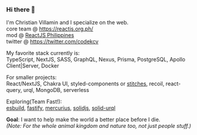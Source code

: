 ### Hi there 👋
I'm Christian Villamin and I specialize on the web.   
core team @ https://reactjs.org.ph/  
mod @ [ReactJS Philippines](https://www.facebook.com/groups/reactjsphilippines)  
twitter @ https://twitter.com/codekcv

My favorite stack currently is:  
TypeScript, NextJS, SASS, GraphQL, Nexus, Prisma, PostgreSQL, Apollo Client|Server, Docker

For smaller projects:  
React/NextJS, Chakra UI, styled-components or [stitches](https://stitches.dev/), recoil, react-query, urql, MongoDB, serverless

Exploring(Team Fast!):  
[esbuild](https://github.com/evanw/esbuild), [fastify](https://www.fastify.io/), [mercurius](https://mercurius.dev/), [solidjs](https://www.solidjs.com/), [solid-urql](https://www.npmjs.com/package/solid-urql) 

**Goal**: I want to help make the world a better place before I die.  
*(Note: For the whole animal kingdom and nature too, not just people stuff.)*

<!--
**codekcv/codekcv** is a ✨ _special_ ✨ repository because its `README.md` (this file) appears on your GitHub profile.

Here are some ideas to get you started:

- 🔭 I’m currently working on ...
- 🌱 I’m currently learning ...
- 👯 I’m looking to collaborate on ...
- 🤔 I’m looking for help with ...
- 💬 Ask me about ...
- 📫 How to reach me: ...
- 😄 Pronouns: ...
- ⚡ Fun fact: ...

// ===[ Scratch Pad ]=== //
Front-End: TypeScript, NextJS, Redux, Stitches, Apollo Client
Back-End: TypeScript, Apollo Server, Nexus, Prisma, PostgreSQL
Tooling: ...

TypeScript, NextJS, GraphQL, PostgreSQL, Nexus, Prisma, Redux, Docker, Nx
-->
